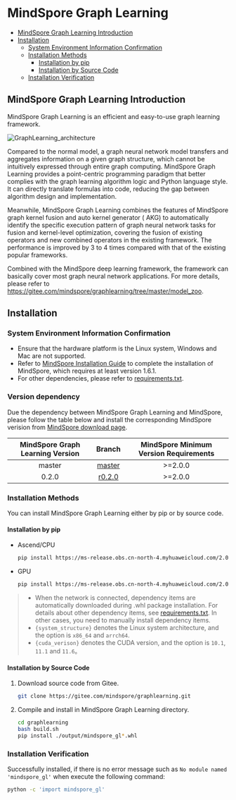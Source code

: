 # MindSpore Graph Learning

- [MindSpore Graph Learning Introduction](#mindspore-graph-learning-introduction)
- [Installation](#installation)
    - [System Environment Information Confirmation](#system-environment-information-confirmation)
    - [Installation Methods](#installation-methods)
        - [Installation by pip](#installation-by-pip)
        - [Installation by Source Code](#installation-by-source-code)
    - [Installation Verification](#installation-verification)

## MindSpore Graph Learning Introduction

MindSpore Graph Learning is an efficient and easy-to-use graph learning framework.

![GraphLearning_architecture](./images/MindSpore_GraphLearning_Architecture.PNG)

Compared to the normal model, a graph neural network model transfers and aggregates information on a given graph
structure, which cannot be intuitively expressed through entire graph computing. MindSpore Graph Learning provides a
point-centric programming paradigm that better complies with the graph learning algorithm logic and Python language
style. It can directly translate formulas into code, reducing the gap between algorithm design and implementation.

Meanwhile, MindSpore Graph Learning combines the features of MindSpore graph kernel fusion and auto kernel generator (
AKG) to automatically identify the specific execution pattern of graph neural network tasks for fusion and kernel-level
optimization, covering the fusion of existing operators and new combined operators in the existing framework. The
performance is improved by 3 to 4 times compared with that of the existing popular frameworks.

Combined with the MindSpore deep learning framework, the framework can basically cover most graph neural network
applications. For more details, please refer to <https://gitee.com/mindspore/graphlearning/tree/master/model_zoo>.

## Installation

### System Environment Information Confirmation

- Ensure that the hardware platform is the Linux system, Windows and Mac are not supported.
- Refer to [MindSpore Installation Guide](https://www.mindspore.cn/install/en) to complete the installation of
  MindSpore, which requires at least version 1.6.1.
- For other dependencies, please refer
  to [requirements.txt](https://gitee.com/mindspore/graphlearning/blob/master/requirements.txt).

### Version dependency

Due the dependency between MindSpore Graph Learning and MindSpore, please follow the table below and install the corresponding MindSpore verision from [MindSpore download page](https://www.mindspore.cn/versions/en).

| MindSpore Graph Learning Version |                                 Branch                                  | MindSpore Minimum Version Requirements |
|:--------------------------------:|:-----------------------------------------------------------------------:|:--------------------------------------:|
|              master              |    [master](https://gitee.com/mindspore/graphlearning/tree/master/)     |                >=2.0.0                |
|              0.2.0               |   [r0.2.0](https://gitee.com/fengxun705612/graphlearning/tree/r0.2.0)   |                >=2.0.0                |

### Installation Methods

You can install MindSpore Graph Learning either by pip or by source code.

#### Installation by pip

- Ascend/CPU

    ```bash
    pip install https://ms-release.obs.cn-north-4.myhuaweicloud.com/2.0.0rc1/GraphLearning/cpu/{system_structure}/mindspore_gl-0.2-cp37-cp37m-linux_{system_structure}.whl --trusted-host ms-release.obs.cn-north-4.myhuaweicloud.com -i https://pypi.tuna.tsinghua.edu.cn/simple
    ```

- GPU

    ```bash
    pip install https://ms-release.obs.cn-north-4.myhuaweicloud.com/2.0.0rc1/GraphLearning/gpu/x86_64/cuda-{cuda_verison}/mindspore_gl-0.2-cp37-cp37m-linux_x86_64.whl --trusted-host ms-release.obs.cn-north-4.myhuaweicloud.com -i https://pypi.tuna.tsinghua.edu.cn/simple
    ```

> - When the network is connected, dependency items are automatically downloaded during .whl package installation. For details about other dependency items, see [requirements.txt](https://gitee.com/mindspore/graphlearning/blob/master/requirements.txt). In other cases, you need to manually install dependency items.
> - `{system_structure}` denotes the Linux system architecture, and the option is `x86_64` and `arrch64`.
> - `{cuda_verison}` denotes the CUDA version, and the option is `10.1`, `11.1` and `11.6`。

#### Installation by Source Code

1. Download source code from Gitee.

    ```bash
    git clone https://gitee.com/mindspore/graphlearning.git
    ```

2. Compile and install in MindSpore Graph Learning directory.

    ```bash
    cd graphlearning
    bash build.sh
    pip install ./output/mindspore_gl*.whl
    ```

### Installation Verification

Successfully installed, if there is no error message such as `No module named 'mindspore_gl'` when execute the following
command:

```bash
python -c 'import mindspore_gl'
```
